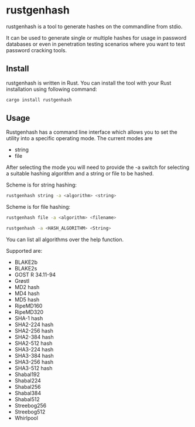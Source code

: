 # rustgenhash

rustgenhash is a tool to generate hashes on the commandline from stdio.

It can be used to generate single or multiple hashes for usage in password databases or even in penetration testing scenarios where you want to test password cracking tools.

## Install

rustgenhash is written in Rust. You can install the tool with your Rust installation using following command:

```bash
cargo install rustgenhash
```

## Usage

Rustgenhash has a command line interface which allows you to set the utility into a specific operating mode. The current
modes are 

* string
* file

After selecting the mode you will need to provide the -a switch for selecting a suitable hashing algorithm and a string
or file to be hashed.

Scheme is for string hashing:

```bash
rustgenhash string -a <algorithm> <string>
```

Scheme is for file hashing:

```bash
rustgenhash file -a <algorithm> <filename>
```

```bash
rustgenhash -a <HASH_ALGORITHM> <String>
```

You can list all algorithms over the help function.

Supported are:

* BLAKE2b 
* BLAKE2s
* GOST R 34.11-94
* Grøstl
* MD2 hash
* MD4 hash
* MD5 hash
* RipeMD160
* RipeMD320
* SHA-1 hash
* SHA2-224 hash
* SHA2-256 hash
* SHA2-384 hash
* SHA2-512 hash
* SHA3-224 hash
* SHA3-384 hash
* SHA3-256 hash
* SHA3-512 hash
* Shabal192
* Shabal224
* Shabal256
* Shabal384
* Shabal512
* Streebog256
* Streebog512
* Whirlpool

